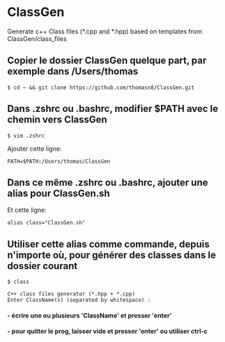 # ClassGen
Generate c++ Class files (*.cpp and *.hpp) based on templates from ClassGen/class_files

## Copier le dossier ClassGen quelque part, par exemple dans /Users/thomas

	$ cd ~ && git clone https://github.com/thomasn8/ClassGen.git

## Dans .zshrc ou .bashrc, modifier $PATH avec le chemin vers ClassGen

	$ vim .zshrc

Ajouter cette ligne:

	PATH=$PATH:/Users/thomas/ClassGen

## Dans ce même .zshrc ou .bashrc, ajouter une alias pour ClassGen.sh

Et cette ligne:

	alias class="ClassGen.sh"

## Utiliser cette alias comme commande, depuis n'importe où, pour générer des classes dans le dossier courant

	$ class
	
	C++ class files generator (*.hpp + *.cpp)
	Enter ClassName(s) (separated by whitespace) :

#### - écrire une ou plusieurs 'ClassName' et presser 'enter' 
#### - pour quitter le prog, laisser vide et presser 'enter' ou utiliser ctrl-c
